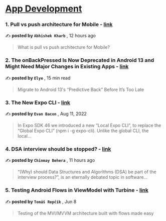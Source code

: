 
<h1><a href=https://medium.com/tag/mobile-app-development/recommended target="_blank" rel="noopener noreferrer">App Development</a></h1>
<h3>1. Pull vs push architecture for Mobile - <a href=https://medium.com/microsoft-mobile-engineering/pull-vs-push-architecture-for-mobile-6956d37c5869?source=tag_recommended_feed---------0-84----------mobile_app_development----------2689aae2_e2c8_4fda_8922_92d3063b103b------- target="_blank" rel="noopener noreferrer">link</a></h3>

✍️ **posted by `Abhishek Kharb`** <date> , 12 hours ago</date>

<blockquote>What is pull vs push architecture for Mobile?</blockquote>

<h3>2. The onBackPressed Is Now Deprecated in Android 13 and Might Need Major Changes in Existing Apps - <a href=https://medium.com/mobile-app-development-publication/migrate-to-android-13-predictive-back-soon-before-its-too-late-e1e1723f392?source=tag_recommended_feed---------1-107----------mobile_app_development----------2689aae2_e2c8_4fda_8922_92d3063b103b------- target="_blank" rel="noopener noreferrer">link</a></h3>

✍️ **posted by `Elye`** <date> , 15 min read</date>

<blockquote>Migrate to Android 13's “Predictive Back” Before It’s Too Late</blockquote>

<h3>3. The New Expo CLI - <a href=https://medium.com/the-exponent-log/the-new-expo-cli-f4250d8e3421?source=tag_recommended_feed---------2-85----------mobile_app_development----------2689aae2_e2c8_4fda_8922_92d3063b103b------- target="_blank" rel="noopener noreferrer">link</a></h3>

✍️ **posted by `Evan Bacon`** <date> , Aug 11, 2022</date>

<blockquote>In Expo SDK 46 we introduced a new “Local Expo CLI”, to replace the “Global Expo CLI” (npm i -g expo-cli). Unlike the global CLI, the local…</blockquote>

<h3>4. DSA interview should be stopped? - <a href=https://medium.com/@chinmay_behera/dsa-interview-should-be-stopped-2481dae117bf?source=tag_recommended_feed---------3-84----------mobile_app_development----------2689aae2_e2c8_4fda_8922_92d3063b103b------- target="_blank" rel="noopener noreferrer">link</a></h3>

✍️ **posted by `Chinmay Behera`** <date> , 11 hours ago</date>

<blockquote>“(Why) should Data Structures and Algorithms (DSA) be part of the interview process?”, is an eternally debated topic in software…</blockquote>

<h3>5. Testing Android Flows in ViewModel with Turbine - <a href=https://medium.com/proandroiddev/testing-android-flows-in-viewmodel-with-turbine-ea9bae7e811a?source=tag_recommended_feed---------4-107----------mobile_app_development----------2689aae2_e2c8_4fda_8922_92d3063b103b------- target="_blank" rel="noopener noreferrer">link</a></h3>

✍️ **posted by `Tomáš Repčík`** <date> , Jun 8</date>

<blockquote>Testing of the MVI/MVVM architecture built with flows made easy</blockquote>

